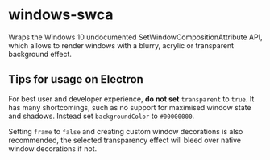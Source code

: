 # windows-swca

Wraps the Windows 10 undocumented SetWindowCompositionAttribute API, which allows to render windows with a blurry, acrylic or transparent background effect.

## Tips for usage on Electron

For best user and developer experience, **do not set** `transparent` to `true`. It has many shortcomings, such as no support for maximised window state and shadows. Instead set `backgroundColor` to `#00000000`.

Setting `frame` to `false` and creating custom window decorations is also recommended, the selected transparency effect will bleed over native window decorations if not.